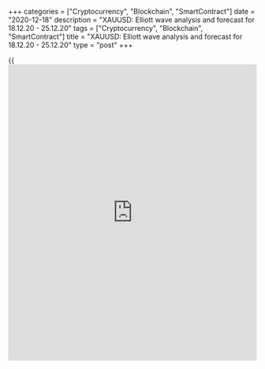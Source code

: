 +++
categories = ["Cryptocurrency", "Blockchain", "SmartContract"]
date = "2020-12-18"
description = "XAUUSD: Elliott wave analysis and forecast for 18.12.20 - 25.12.20"
tags = ["Cryptocurrency", "Blockchain", "SmartContract"]
title = "XAUUSD: Elliott wave analysis and forecast for 18.12.20 - 25.12.20"
type = "post"
+++

{{<iframe id="large-banner" src="https://www.bounty.group/#slide=8.0" width="100%" height="600" scrolling="no" style="border: 0px solid rgb(216, 221, 230); border-radius: 3px;">}}

2020-12-18

2020-12-18

XAUUSD: Elliott wave analysis and forecast for 18.12.20 - 25.12.20Alex
Geuta

 **Main scenario:** consider long positions from corrections above the
level of 1818.00 with the target of 1965.30 – 2014.94.

 **Alternative scenario:** breakout and consolidation below the level of
1818.00 will allow the pair to continue declining to the levels of
1718.57 – 1669.00.

 **Analysis:** Daily time frame: presumably, the ascending third wave of
larger degree (3) formed, and a descending correction has been completed
as wave (4). On the H4 time frame, the fifth wave (5) has started
developing with wave 1 of (5) forming inside. H1 time frame: there is a
wave of smaller degree iii of 1 developing. If the assumption is
correct, the pair will continue rising to the levels of 1965.30 –
2014.94. The level of 1818.00 is critical in this scenario, as the
breakout will enable the pair to continue declining to the levels of
1718.57 – 1669.00.

* * *

* * *

## Price chart of XAUUSD in real time mode

The content of this article reflects the author’s opinion and does not
necessarily reflect the official position of LiteForex. The material
published on this page is provided for informational purposes only and
should not be considered as the provision of investment advice for the
purposes of Directive 2004/39/EC.

Rate this article:

{{value}}

( {{count}} {{title}} )